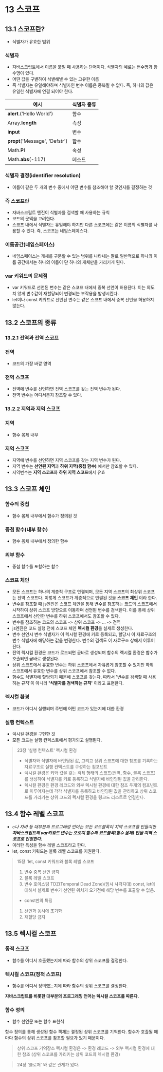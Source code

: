 # 13 스코프

## 13.1 스코프란?
- 식별자가 유효한 범위

### 식별자
- 자바스크립트에서 이름을 붙일 때 사용하는 단어이다. 식별자의 예로는 변수명과 함수명이 있다.
- 어떤 값을 구별하여 식별해낼 수 있는 고유한 이름
- 즉 식별자는 유일해야하며 식별자인 변수 이름은 중복될 수 없다. 즉, 하나의 값은 유일한 식별자에 연결 되어야 한다.

| 예시                           | 식별자 종류 |
| ------------------------------ | ----------- |
| **alert**.('Hello World')      | 함수        |
| Array.**length**               | 속성        |
| **input**                      | 변수        |
| **propt**('Message', 'Defstr') | 함수        |
| Math.**PI**                    | 속성        |
| Math.**abs**(-117)             | 메소드      |

### 식별자 결정(identifier resolution)
- 이름이 같은 두 개의 변수 중에서 어떤 변수를 참조해야 할 것인지를 결정하는 것

### 즉 스코프란
- 자바스크립트 엔진이 식별자를 검색할 때 사용하는 규칙
- 코드의 문맥을 고려한다.
- 스코프 내에서 식별자는 유일해야 하지만 다른 스코프에는 같은 이름의 식별자를 사용할 수 있다. 즉, 스코프는 네임스페이스다. 

### 이름공간(네임스페이스)
- 네임스페이스는 개체를 구분할 수 있는 범위를 나타내는 말로 일반적으로 하나의 이름 공간에서는 하나의 이름이 단 하나의 개체만을 가리키게 된다.

### var 키워드의 문제점
- var 키워드로 선언된 변수는 같은 스코프 내에서 중복 선언이 허용된다. 이는 의도치 않게 변수값이 재할당되어 변경되는 부작용을 발생시킨다.
- let이나 const 키워드로 선언된 변수는 같은 스코프 내에서 중복 선언을 허용하지 않는다.
  
## 13.2 스코프의 종류

### 13.2.1 전역과 전역 스코프
### 전역
- 코드의 가장 바깥 영역
### 전역 스코프
- 전역에 변수를 선언하면 전역 스코프를 갖는 전역 변수가 된다.
- 전역 변수는 어디서든지 참조할 수 있다.

### 13.2.2 지역과 지역 스코프
### 지역
- 함수 몸체 내부
### 지역 스코프
- 지역에 변수를 선언하면 지역 스코프를 갖는 지역 변수가 된다.
- 지역 변수는 **선언된 지역**과 **하위 지역(중첩 함수)** 에서만 참조할 수 있다. 
- 지역변수는 **지역 스코프**와 **하위 지역 스코프**에서 유효

## 13.3 스코프 체인

### 함수의 중첩
- 함수 몸체 내부에서 함수가 정의된 것
### 중첩 함수(내부 함수)
- 함수 몸체 내부에서 정의한 함수
### 외부 함수
- 중첨 함수를 포함하는 함수

### 스코프 체인
- 모든 스코프는 하나의 계층적 구조로 연결되며, 모든 지역 스코프의 최상위 스코프는 전역 스코프다. 이렇게 스코프가 계층적으로 연결된 것을 **스코프 체인** 이라 한다.
- 변수를 참조할 때 js엔진은 스코프 체인을 통해 변수를 참조하는 코드의 스코프에서 시작하여 상위 스코프 방향으로 이동하며 선언된 변수를 검색한다. 이를 통해 상위 스코프에서 선언한 변수를 하위 스코프에서도 참조할 수 있다.
- 변수를 참조하는 코드의 스코프 -> 상위 스코프 -> ... -> 전역
- js엔진은 코드 실행 전에 스코프 체인 **렉시컬 환경**을 실제로 생성한다.
- 변수 선언시 변수 식별자가 이 렉시컬 환경에 키로 등록되고, 할당시 이 자료구조의 변수 식별자에 해당하는 값을 변경한다. 변수의 검색도 이 자료구조 상에서 이루어진다.
- 전역 렉시컬 환경은 코드가 로드되면 곧바로 생성되며 함수의 렉시컬 환경은 함수가 호출되면 곧바로 생성된다.
- 상위 스코프에서 유효한 변수는 하위 스코프에서 자유롭게 참조할 수 있지만 하위 스코프에서 유효한 변수를 상위 스코프에서 참조할 수 없다.
- 함수도 식별자에 할당되기 때문에 스코프를 갖는다. 따라서 '변수를 검색할 때 사용하는 규칙'이 아니라 **'식별자를 검색하는 규칙'** 이라고 표현한다.


### 렉시컬 환경
- 코드가 어디서 실행되며 주변에 어떤 코드가 있는지에 대한 환경

### 실행 컨텍스트
- 렉시컬 환경을 구현한 것
- 모든 코드는 실행 컨텍스트에서 평가되고 실행된다.

> 23장 '실행 컨텍스트'
> 렉시컬 환경
> - 식별자와 식별자에 바인딩된 값, 그리고 상위 스코프에 대한 참조를 기록하는 자료구조로 실행 컨텍스트를 구성하는 컴포넌트
> - 렉시컬 환경은 키와 값을 갖는 객체 형태의 스코프(전역, 함수, 블록 스코프)를 생성하여 식별자를 키로 등록하고 식별자에 바인딩된 값을 관리한다.
> - 렉시컬 환경은 환경 레코드와 외부 렉시컬 환경에 대한 참조 두개의 컴포넌트로 이루어지는데 각각 식별자를 등록하고 바인딩된 값을 관리하고 상위 스코프를 가리키는 상위 코드의 렉시컬 환경을 링크드 리스트로 연결한다.

## 13.4 함수 레벨 스코프

- _c나 자바 등 대부분의 프로그래밍 언어는 모든 코드블록이 지역 스코프를 만들지만 **자바스크립트의 var키워드 변수는 오로지 함수의 코드블록(함수 몸체) 만을 지역 스코프로 인정한다.**_
- 이러한 특성을 함수 레벨 스코프라고 한다.
- let, const 키워드는 블록 레벨 스코프를 지원한다.

> 15장 'let, const 키워드와 블록 레벨 스코프
> 1. 변수 중복 선언 금지
> 2. 블록 레벨 스코프
> 3. 변수 호이스팅
TDZ(Temporal Dead Zone)(임시 사각지대)
const, let에 대해서 실제로 변수가 선언된 위치가 오기전에 해당 변수를 호출할 수 없음.
> - const만의 특징
> 1. 선언과 동시에 초기화
> 2. 재할당 금지

## 13.5 렉시컬 스코프

### 동적 스코프
- 함수를 어디서 호출했는지에 따라 함수의 상위 스코프를 결정한다.
### 렉시컬 스코프(정적 스코프)
- 함수를 어디서 정의했는지에 따라 함수의 상위 스코프를 결정한다.

**자바스크립트를 비롯한 대부분의 프로그래밍 언어는 렉시컬 스코프를 따른다.**

### 함수 정의
- 함수 선언문 또는 함수 표현식

함수 정의를 통해 생성된 함수 객체는 결정된 상위 스코프를 기억한다. 함수가 호출될 때마다 함수의 상위 스코프를 참조할 필요가 있기 때문이다.

> 상위 스코프 기억장소
> 렉시컬 환경은
> -> 환경 레코드
> -> 외부 렉시컬 환경에 대한 참조 (상위 스코프를 가리키는 상위 코드의 렉시컬 환경)

> 24장 '클로저' 와 깊은 관계가 있다.
